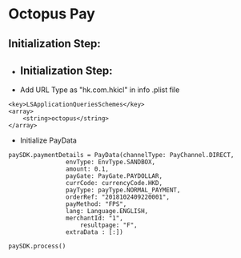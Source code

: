 # Octopus Pay

## Initialization Step: 

* ## Initialization Step: 

* Add URL Type as "hk.com.hkicl" in info .plist file 



```
<key>LSApplicationQueriesSchemes</key>
<array>
	<string>octopus</string>
</array>
```

* Initialize PayData

```
paySDK.paymentDetails = PayData(channelType: PayChannel.DIRECT,
				envType: EnvType.SANDBOX,
				amount: 0.1,
				payGate: PayGate.PAYDOLLAR,
				currCode: currencyCode.HKD,
				payType: payType.NORMAL_PAYMENT,
				orderRef: "2018102409220001",
				payMethod: "FPS",
				lang: Language.ENGLISH,
				merchantId: "1",
        			resultpage: "F",
				extraData : [:])
                                
paySDK.process()

```


